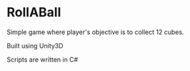 # RollABall
Simple game where player's objective is to collect 12 cubes.

Built using Unity3D

Scripts are written in C#
